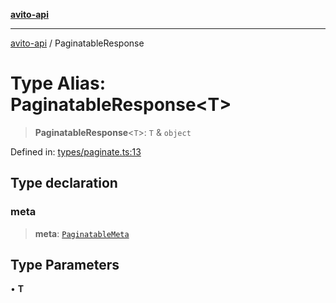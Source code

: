 [**avito-api**](../README.md)

***

[avito-api](../globals.md) / PaginatableResponse

# Type Alias: PaginatableResponse\<T\>

> **PaginatableResponse**\<`T`\>: `T` & `object`

Defined in: [types/paginate.ts:13](https://github.com/demark-pro/avito-api/blob/1d3612bd3d7031e3e6036c5c6752c6189cef9c8c/src/types/paginate.ts#L13)

## Type declaration

### meta

> **meta**: [`PaginatableMeta`](PaginatableMeta.md)

## Type Parameters

• **T**

